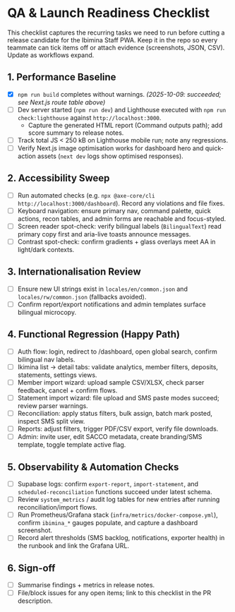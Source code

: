 # QA & Launch Readiness Checklist

This checklist captures the recurring tasks we need to run before cutting a release candidate for the Ibimina Staff PWA. Keep it in the repo so every teammate can tick items off or attach evidence (screenshots, JSON, CSV). Update as workflows expand.

## 1. Performance Baseline
- [x] `npm run build` completes without warnings. *(2025-10-09: succeeded; see Next.js route table above)*
- [ ] Dev server started (`npm run dev`) and Lighthouse executed with `npm run check:lighthouse` against `http://localhost:3000`.
  - Capture the generated HTML report (Command outputs path); add score summary to release notes.
- [ ] Track total JS < 250 kB on Lighthouse mobile run; note any regressions.
- [ ] Verify Next.js image optimisation works for dashboard hero and quick-action assets (`next dev` logs show optimised responses).

## 2. Accessibility Sweep
- [ ] Run automated checks (e.g. `npx @axe-core/cli http://localhost:3000/dashboard`). Record any violations and file fixes.
- [ ] Keyboard navigation: ensure primary nav, command palette, quick actions, recon tables, and admin forms are reachable and focus-styled.
- [ ] Screen reader spot-check: verify bilingual labels (`BilingualText`) read primary copy first and aria-live toasts announce messages.
- [ ] Contrast spot-check: confirm gradients + glass overlays meet AA in light/dark contexts.

## 3. Internationalisation Review
- [ ] Ensure new UI strings exist in `locales/en/common.json` and `locales/rw/common.json` (fallbacks avoided).
- [ ] Confirm report/export notifications and admin templates surface bilingual microcopy.

## 4. Functional Regression (Happy Path)
- [ ] Auth flow: login, redirect to /dashboard, open global search, confirm bilingual nav labels.
- [ ] Ikimina list → detail tabs: validate analytics, member filters, deposits, statements, settings views.
- [ ] Member import wizard: upload sample CSV/XLSX, check parser feedback, cancel + confirm flows.
- [ ] Statement import wizard: file upload and SMS paste modes succeed; review parser warnings.
- [ ] Reconciliation: apply status filters, bulk assign, batch mark posted, inspect SMS split view.
- [ ] Reports: adjust filters, trigger PDF/CSV export, verify file downloads.
- [ ] Admin: invite user, edit SACCO metadata, create branding/SMS template, toggle template active flag.

## 5. Observability & Automation Checks
- [ ] Supabase logs: confirm `export-report`, `import-statement`, and `scheduled-reconciliation` functions succeed under latest schema.
- [ ] Review `system_metrics` / audit log tables for new entries after running reconciliation/import flows.
- [ ] Run Prometheus/Grafana stack (`infra/metrics/docker-compose.yml`), confirm `ibimina_*` gauges populate, and capture a dashboard screenshot.
- [ ] Record alert thresholds (SMS backlog, notifications, exporter health) in the runbook and link the Grafana URL.

## 6. Sign-off
- [ ] Summarise findings + metrics in release notes.
- [ ] File/block issues for any open items; link to this checklist in the PR description.
